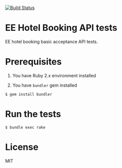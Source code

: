 [![Build Status](https://travis-ci.org/JaniJegoroff/ee-hotel.svg)](https://travis-ci.org/JaniJegoroff/ee-hotel)

EE Hotel Booking API tests 
==========

EE hotel booking basic acceptance API tests.

Prerequisites
==========

1) You have Ruby 2.x environment installed

2) You have `bundler` gem installed

`$ gem install bundler`

Run the tests
==========

`$ bundle exec rake`

License
==========

MIT
